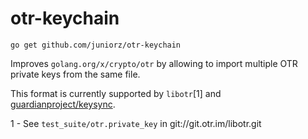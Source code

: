# otr-keychain

    go get github.com/juniorz/otr-keychain

Improves `golang.org/x/crypto/otr` by allowing to import multiple OTR private
keys from the same file.

This format is currently supported by `libotr`[1] and
[guardianproject/keysync](https://github.com/guardianproject/keysync/tree/master/tests/adium).

1 - See `test_suite/otr.private_key` in git://git.otr.im/libotr.git
